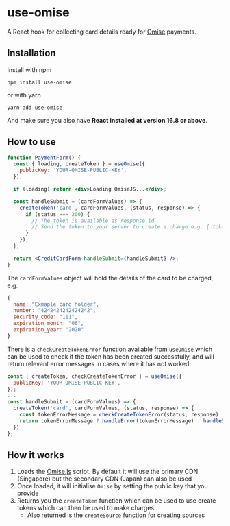 # use-omise

A React hook for collecting card details ready for [Omise](https://www.omise.co/) payments.

## Installation

Install with npm

```
npm install use-omise
```

or with yarn

```
yarn add use-omise
```

And make sure you also have **React installed at version 16.8 or above**.

## How to use

```jsx
function PaymentForm() {
  const { loading, createToken } = useOmise({
    publicKey: 'YOUR-OMISE-PUBLIC-KEY',
  });

  if (loading) return <div>Loading OmiseJS...</div>;

  const handleSubmit = (cardFormValues) => {
    createToken('card', cardFormValues, (status, response) => {
      if (status === 200) {
        // The token is available as response.id
        // Send the token to your server to create a charge e.g. { token: response.id }
      }
    });
  };

  return <CreditCardForm handleSubmit={handleSubmit} />;
}
```

The `cardFormValues` object will hold the details of the card to be charged, e.g.

```js
{
  name: "Exmaple card holder",
  number: "4242424242424242",
  security_code: "111",
  expiration_month: "06",
  expiration_year: "2020"
}
```

There is a `checkCreateTokenError` function available from `useOmise` which can be used to check if the token has been created successfully, and will return relevant error messages in cases where it has not worked:

```jsx
const { createToken, checkCreateTokenError } = useOmise({
  publicKey: 'YOUR-OMISE-PUBLIC-KEY',
});
...
const handleSubmit = (cardFormValues) => {
  createToken('card', cardFormValues, (status, response) => {
    const tokenErrorMessage = checkCreateTokenError(status, response)
    return tokenErrorMessage ? handleError(tokenErrorMessage) : handleSuccess(response.id)
  });
};
```

## How it works

1. Loads the [Omise.js](https://github.com/omise/omise.js) script. By default it will use the primary CDN (Singapore) but the secondary CDN (Japan) can also be used
2. Once loaded, it will initialise `Omise` by setting the public key that you provide
3. Returns you the `createToken` function which can be used to use create tokens which can then be used to make charges
   - Also returned is the `createSource` function for creating sources
